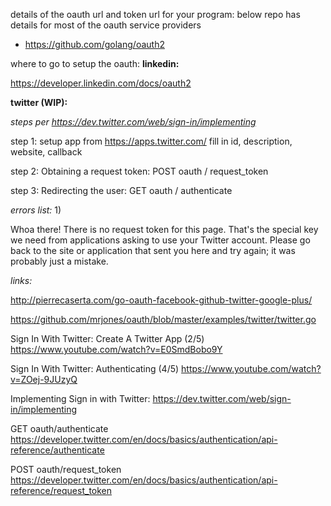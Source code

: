 
details of the oauth url and token url for your program: below repo has details for most of the oauth service providers
- https://github.com/golang/oauth2


where to go to setup the oauth:
**linkedin:**

https://developer.linkedin.com/docs/oauth2


**twitter (WIP):**

*steps per https://dev.twitter.com/web/sign-in/implementing* 


step 1: setup app from https://apps.twitter.com/
fill in id, description, website, callback

step 2: Obtaining a request token: POST oauth / request_token

step 3: Redirecting the user: GET oauth / authenticate


*errors list:*
1) 

Whoa there!
There is no request token for this page. That's the special key we need from applications asking to use your Twitter account. Please go back to the site or application that sent you here and try again; it was probably just a mistake.


*links:*

http://pierrecaserta.com/go-oauth-facebook-github-twitter-google-plus/

https://github.com/mrjones/oauth/blob/master/examples/twitter/twitter.go

Sign In With Twitter: Create A Twitter App (2/5) https://www.youtube.com/watch?v=E0SmdBobo9Y

Sign In With Twitter: Authenticating (4/5) https://www.youtube.com/watch?v=ZOej-9JUzyQ

Implementing Sign in with Twitter: https://dev.twitter.com/web/sign-in/implementing

GET oauth/authenticate https://developer.twitter.com/en/docs/basics/authentication/api-reference/authenticate

POST oauth/request_token https://developer.twitter.com/en/docs/basics/authentication/api-reference/request_token

